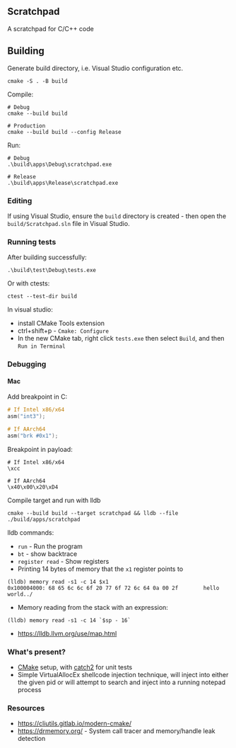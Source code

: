 ## Scratchpad

A scratchpad for C/C++ code

## Building

Generate build directory, i.e. Visual Studio configuration etc.

```
cmake -S . -B build
```

Compile:

```
# Debug
cmake --build build

# Production
cmake --build build --config Release
```

Run:

```
# Debug
.\build\apps\Debug\scratchpad.exe

# Release
.\build\apps\Release\scratchpad.exe
```

### Editing

If using Visual Studio, ensure the `build` directory is created - then open the `build/Scratchpad.sln` file in Visual Studio.

### Running tests

After building successfully:

```
.\build\test\Debug\tests.exe
```

Or with ctests:

```
ctest --test-dir build
```

In visual studio:
- install CMake Tools extension
- ctrl+shift+p - `Cmake: Configure`
- In the new CMake tab, right click `tests.exe` then select `Build`, and then `Run in Terminal`

### Debugging

#### Mac

Add breakpoint in C:

```c
# If Intel x86/x64
asm("int3");

# If AArch64
asm("brk #0x1");
```

Breakpoint in payload:

```
# If Intel x86/x64
\xcc

# If AArch64
\x40\x00\x20\xD4
```

Compile target and run with lldb

```
cmake --build build --target scratchpad && lldb --file ./build/apps/scratchpad
```

lldb commands:

- `run` - Run the program
- `bt` - show backtrace
- `register read` - Show registers
- Printing 14 bytes of memory that the `x1` register points to
```
(lldb) memory read -s1 -c 14 $x1
0x100004000: 68 65 6c 6c 6f 20 77 6f 72 6c 64 0a 00 2f        hello world../
```
- Memory reading from the stack with an expression:
`````
(lldb) memory read -s1 -c 14 `$sp - 16`
`````
- https://lldb.llvm.org/use/map.html

### What's present?

- [CMake](https://cmake.org/) setup, with [catch2](https://github.com/catchorg/Catch2) for unit tests
- Simple VirtualAllocEx shellcode injection technique, will inject into either the given pid or will attempt to search and inject into a running notepad process

### Resources

- https://cliutils.gitlab.io/modern-cmake/
- https://drmemory.org/ - System call tracer and memory/handle leak detection
